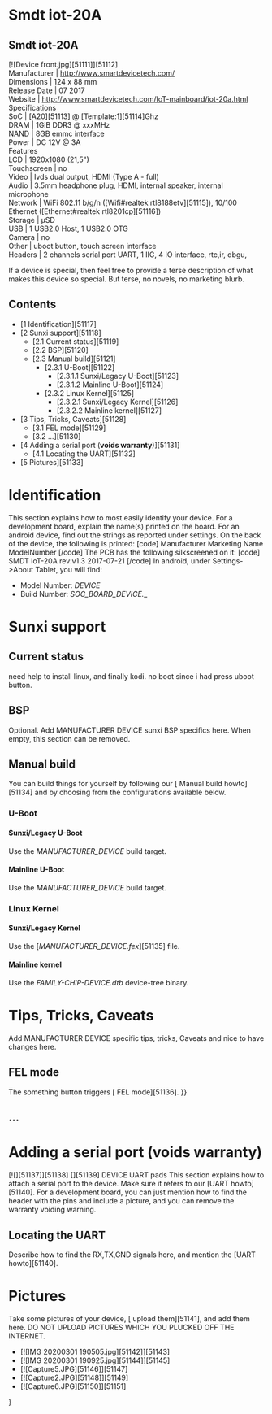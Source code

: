 # Smdt iot-20A
Smdt iot-20A  
---  
[![Device front.jpg][51111]][51112]  
Manufacturer |  <http://www.smartdevicetech.com/>  
Dimensions |  124 x 88 mm   
Release Date |  07 2017   
Website |  <http://www.smartdevicetech.com/IoT-mainboard/iot-20a.html>  
Specifications   
SoC |  [A20][51113] @ [Template:1][51114]Ghz   
DRAM |  1GiB DDR3 @ xxxMHz   
NAND |  8GB emmc interface   
Power |  DC 12V @ 3A   
Features   
LCD |  1920x1080 (21,5")   
Touchscreen |  no   
Video |  lvds dual output, HDMI (Type A - full)   
Audio |  3.5mm headphone plug, HDMI, internal speaker, internal microphone   
Network |  WiFi 802.11 b/g/n ([Wifi#realtek rtl8188etv][51115]), 10/100 Ethernet ([Ethernet#realtek rtl8201cp][51116])   
Storage |  µSD   
USB |  1 USB2.0 Host, 1 USB2.0 OTG   
Camera |  no   
Other |  uboot button, touch screen interface   
Headers |  2 channels serial port UART, 1 IIC, 4 IO interface, rtc,ir, dbgu,   
  
If a device is special, then feel free to provide a terse description of what makes this device so special. But terse, no novels, no marketing blurb.
## Contents
  * [1 Identification][51117]
  * [2 Sunxi support][51118]
    * [2.1 Current status][51119]
    * [2.2 BSP][51120]
    * [2.3 Manual build][51121]
      * [2.3.1 U-Boot][51122]
        * [2.3.1.1 Sunxi/Legacy U-Boot][51123]
        * [2.3.1.2 Mainline U-Boot][51124]
      * [2.3.2 Linux Kernel][51125]
        * [2.3.2.1 Sunxi/Legacy Kernel][51126]
        * [2.3.2.2 Mainline kernel][51127]
  * [3 Tips, Tricks, Caveats][51128]
    * [3.1 FEL mode][51129]
    * [3.2 ...][51130]
  * [4 Adding a serial port (**voids warranty**)][51131]
    * [4.1 Locating the UART][51132]
  * [5 Pictures][51133]

# Identification
This section explains how to most easily identify your device. For a development board, explain the name(s) printed on the board. For an android device, find out the strings as reported under settings.
On the back of the device, the following is printed: 
[code] 
    Manufacturer Marketing Name
    ModelNumber
[/code]
The PCB has the following silkscreened on it: 
[code] 
    SMDT IoT-20A
    rev:v1.3
    2017-07-21
[/code]
In android, under Settings->About Tablet, you will find: 
  * Model Number: _DEVICE_
  * Build Number: _SOC_BOARD_DEVICE_*.*_

# Sunxi support
## Current status
need help to install linux, and finally kodi. no boot since i had press uboot button. 
## BSP
Optional. Add MANUFACTURER DEVICE sunxi BSP specifics here. When empty, this section can be removed.
## Manual build
You can build things for yourself by following our [ Manual build howto][51134] and by choosing from the configurations available below. 
### U-Boot
#### Sunxi/Legacy U-Boot
Use the _MANUFACTURER_DEVICE_ build target. 
#### Mainline U-Boot
Use the _MANUFACTURER_DEVICE_ build target. 
### Linux Kernel
#### Sunxi/Legacy Kernel
Use the [_MANUFACTURER_DEVICE.fex_][51135] file. 
#### Mainline kernel
Use the _FAMILY-CHIP-DEVICE.dtb_ device-tree binary. 
# Tips, Tricks, Caveats
Add MANUFACTURER DEVICE specific tips, tricks, Caveats and nice to have changes here.
## FEL mode
The something button triggers [ FEL mode][51136]. 
}} 
## ...
# Adding a serial port (**voids warranty**)
[![][51137]][51138]
[][51139]
DEVICE UART pads
This section explains how to attach a serial port to the device. Make sure it refers to our [UART howto][51140]. For a development board, you can just mention how to find the header with the pins and include a picture, and you can remove the warranty voiding warning.
## Locating the UART
Describe how to find the RX,TX,GND signals here, and mention the [UART howto][51140].
# Pictures
Take some pictures of your device, [ upload them][51141], and add them here. DO NOT UPLOAD PICTURES WHICH YOU PLUCKED OFF THE INTERNET.
  * [![IMG 20200301 190505.jpg][51142]][51143]
  * [![IMG 20200301 190925.jpg][51144]][51145]
  * [![Capture5.JPG][51146]][51147]
  * [![Capture2.JPG][51148]][51149]
  * [![Capture6.JPG][51150]][51151]

}
